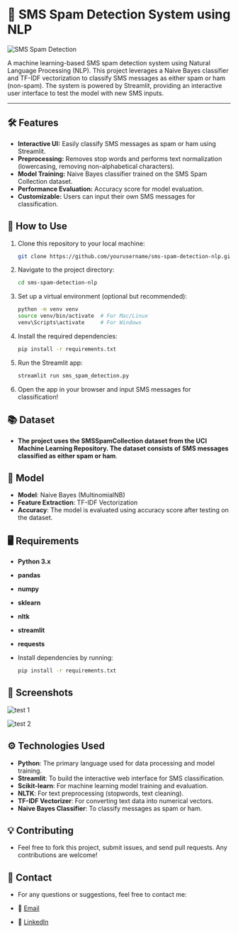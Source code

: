 # 📱 SMS Spam Detection System using NLP

![SMS Spam Detection](https://img.shields.io/badge/SMS-Spam%20Detection-blue?logo=python&logoColor=white)

A machine learning-based SMS spam detection system using Natural Language Processing (NLP). This project leverages a Naive Bayes classifier and TF-IDF vectorization to classify SMS messages as either spam or ham (non-spam). The system is powered by Streamlit, providing an interactive user interface to test the model with new SMS inputs.

---

## 🛠️ Features

- **Interactive UI:** Easily classify SMS messages as spam or ham using Streamlit.
- **Preprocessing:** Removes stop words and performs text normalization (lowercasing, removing non-alphabetical characters).
- **Model Training:** Naive Bayes classifier trained on the SMS Spam Collection dataset.
- **Performance Evaluation:** Accuracy score for model evaluation.
- **Customizable:** Users can input their own SMS messages for classification.

## 🚀 How to Use

1. Clone this repository to your local machine:
   ```bash
   git clone https://github.com/yourusername/sms-spam-detection-nlp.git

2. Navigate to the project directory:
   ```bash
   cd sms-spam-detection-nlp

3. Set up a virtual environment (optional but recommended):
   ```bash
   python -m venv venv
   source venv/bin/activate  # For Mac/Linux
   venv\Scripts\activate     # For Windows

4. Install the required dependencies:
   ```bash
   pip install -r requirements.txt

5. Run the Streamlit app:
   ```bash
   streamlit run sms_spam_detection.py

6. Open the app in your browser and input SMS messages for classification!

## 📚 Dataset

- **The project uses the SMSSpamCollection dataset from the UCI Machine Learning Repository. The dataset consists of SMS messages classified as either spam or ham**.

## 🤖 Model

- **Model**: Naive Bayes (MultinomialNB)
- **Feature Extraction**: TF-IDF Vectorization
- **Accuracy**: The model is evaluated using accuracy score after testing on the dataset.

## 🖥️ Requirements

- **Python 3.x**
- **pandas**
- **numpy**
- **sklearn**
- **nltk**
- **streamlit**
- **requests**
  
- Install dependencies by running:
   ```bash
   pip install -r requirements.txt

## 📸 Screenshots

![test 1](https://github.com/user-attachments/assets/45969022-9b75-4512-ae5d-bcb2c6193306)

![test 2](https://github.com/user-attachments/assets/78ddb150-1ddb-4b9b-b5fc-a69b7817381d)

## ⚙️ Technologies Used

- **Python**: The primary language used for data processing and model training.
- **Streamlit**: To build the interactive web interface for SMS classification.
- **Scikit-learn**: For machine learning model training and evaluation.
- **NLTK**: For text preprocessing (stopwords, text cleaning).
- **TF-IDF Vectorizer**: For converting text data into numerical vectors.
- **Naive Bayes Classifier**: To classify messages as spam or ham.

## 💡 Contributing

- Feel free to fork this project, submit issues, and send pull requests. Any contributions are welcome!

## 🤝 Contact

- For any questions or suggestions, feel free to contact me:

- 📧 [Email](mailto:gauravghandat12@gmail.com)
- 💼 [LinkedIn](www.linkedin.com/in/gaurav-ghandat-68a5a22b4)
